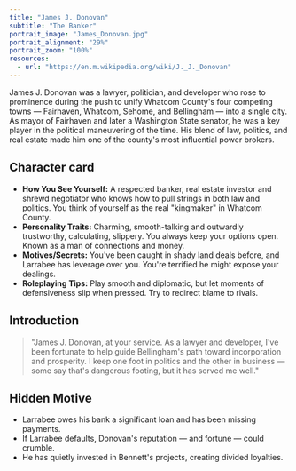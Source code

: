 ```yaml
---
title: "James J. Donovan"
subtitle: "The Banker"
portrait_image: "James_Donovan.jpg"
portrait_alignment: "29%"
portrait_zoom: "100%"
resources:
  - url: "https://en.m.wikipedia.org/wiki/J._J._Donovan"
---
```


James J. Donovan was a lawyer, politician, and developer who rose to prominence during the push to unify Whatcom County's four competing towns — Fairhaven, Whatcom, Sehome, and Bellingham — into a single city. As mayor of Fairhaven and later a Washington State senator, he was a key player in the political maneuvering of the time. His blend of law, politics, and real estate made him one of the county's most influential power brokers.

## Character card

* **How You See Yourself:** A respected banker, real estate investor and shrewd negotiator who knows how to pull strings in both law and politics. You think of yourself as the real "kingmaker" in Whatcom County.
* **Personality Traits:** Charming, smooth-talking and outwardly trustworthy, calculating, slippery. You always keep your options open. Known as a man of connections and money.
* **Motives/Secrets:** You've been caught in shady land deals before, and Larrabee has leverage over you. You're terrified he might expose your dealings.
* **Roleplaying Tips:** Play smooth and diplomatic, but let moments of defensiveness slip when pressed. Try to redirect blame to rivals.

## Introduction

> "James J. Donovan, at your service. As a lawyer and developer, I've been fortunate to help guide Bellingham's path toward incorporation and prosperity. I keep one foot in politics and the other in business — some say that's dangerous footing, but it has served me well."

## Hidden Motive

* Larrabee owes his bank a significant loan and has been missing payments.
* If Larrabee defaults, Donovan's reputation — and fortune — could crumble.
* He has quietly invested in Bennett's projects, creating divided loyalties.